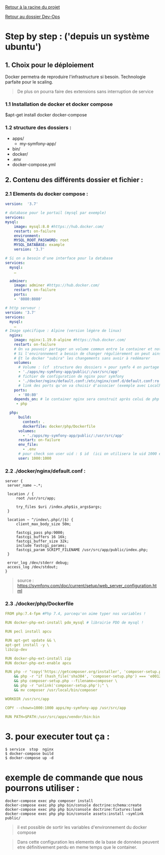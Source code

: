 [Retour à la racine du projet](https://github.com/EPradillon/veille-informatique)   

[Retour au dossier Dev-Ops](https://github.com/EPradillon/veille-informatique/tree/main/dev-ops)  

# Step by step : ('depuis un système ubuntu')

## 1. Choix pour le déploiement
Docker permetra de reproduire l'infrastructure si besoin.
Technologie parfaite pour le scaling.
>De plus on pourra faire des extensions sans interruption de service

### 1.1 Installation de docker et docker compose
$apt-get install docker docker-compose

### 1.2 structure des dossiers : 
  - apps/
    - my-symfony-app/
  - bin/ 
  - docker/ 
  - .env 
  - docker-compose.yml

## 2. Contenu des différents dossier et fichier :

###  2.1 Elements du docker compose :
```yml
version:  '3.7'

# database pour le portail (mysql par exemple)
services:
mysql:
    image: mysql:8.0 #https://hub.docker.com/
    restart: on-failure
    environment:
    MYSQL_ROOT_PASSWORD: root
    MYSQL_DATABASE: example
    version: '3.7'

# Si on a besoin d'une interface pour la database    
services:
  mysql: 
    …

  adminer:
    image: adminer #https://hub.docker.com/
    restart: on-failure
    ports:
    - '8080:8080'

# http serveur :
version: '3.7'
services:
  mysql: 
    …
# Image spécifique : Alpine (version légère de linux)
  nginx:
    image: nginx:1.19.0-alpine #https://hub.docker.com/
    restart: on-failure
    # On va pouvoir partager un volume commun entre le container et notre système
    # Si l'environnement a besoin de changer régulièrement on peut ainsi editer le './apps/my-symfony-app/public/'
    # Et le docker "subira" les changements sans avoir à redémarer
    volumes:
      # Volume : (cf  structure des dossiers + pour symfo 4 on partage le dossier "public")
      - './apps/my-symfony-app/public/:/usr/src/app'
      # fichier de configuration de nginx pour symfony
      - './docker/nginx/default.conf:/etc/nginx/conf.d/default.conf:ro'
      # link des ports qu'on va choisir d'associer (exemple avec Localhost)
    ports:
      - '80:80'
    depends_on: # le container nginx sera construit après celui de php
     - php

  php:
      build:
        context: .
        dockerfile: docker/php/Dockerfile
      volumes: 
        - './apps/my-symfony-app/public/:/usr/src/app'
      restart: on-failure
      env_file:
        - .env
      # pour check son user uid : $ id  (ici on utilisera le uid 1000 et gid 1000)
      user: 1000:1000 
```


### 2.2 ./docker/nginx/default.conf :
```
server {
 server_name ~.*;

 location / {
     root /usr/src/app;

     try_files $uri /index.php$is_args$args;
 }

 location ~ ^/index\.php(/|$) {
     client_max_body_size 50m;

     fastcgi_pass php:9000;
     fastcgi_buffers 16 16k;
     fastcgi_buffer_size 32k;
     include fastcgi_params;
     fastcgi_param SCRIPT_FILENAME /usr/src/app/public/index.php;
 }

 error_log /dev/stderr debug;
 access_log /dev/stdout;
}
```
> source : https://symfony.com/doc/current/setup/web_server_configuration.html




### 2.3 ./docker/php/Dockerfile
```yml
FROM php:7.4-fpm #Php 7.4, parcequ'on aime typer nos variables !

RUN docker-php-ext-install pdo_mysql # librairie PDO de mysql !

RUN pecl install apcu

RUN apt-get update && \
apt-get install -y \
libzip-dev

RUN docker-php-ext-install zip
RUN docker-php-ext-enable apcu

RUN php -r "copy('https://getcomposer.org/installer', 'composer-setup.php');" \
    && php -r "if (hash_file('sha384', 'composer-setup.php') === 'e0012edf3e80b6978849f5eff0d4b4e4c79ff1609dd1e613307e16318854d24ae64f26d17af3ef0bf7cfb710ca74755a') { echo 'Installer verified'; } else { echo 'Installer corrupt'; unlink('composer-setup.php'); } echo PHP_EOL;" \
    && php composer-setup.php --filename=composer \
    && php -r "unlink('composer-setup.php');" \
    && mv composer /usr/local/bin/composer

WORKDIR /usr/src/app

COPY --chown=1000:1000 apps/my-symfony-app /usr/src/app

RUN PATH=$PATH:/usr/src/apps/vendor/bin:bin
```



# 3. pour executer tout ça :
```
$ service  stop  nginx
$ docker-compose build
$ docker-compose up -d
```
# exemple de commande que nous pourrons utiliser :
```
docker-compose exec php composer install 
docker-compose exec php php bin/console doctrine:schema:create
docker-compose exec php php bin/console doctrine:fixtures:load
docker-compose exec php php bin/console assets:install –symlink public/
```


>il est possible de sortir les variables d'environnement du docker compose

>Dans cette configuration les elements de la base de données peuvent etre définitivement perdu
en meme temps que le container.

